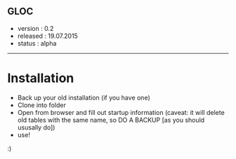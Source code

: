 ## GLOC


* version  : 0.2
* released : 19.07.2015
* status   : alpha

------------------------

# Installation

* Back up your old installation (if you have one)
* Clone into folder
* Open from browser and fill out startup information (caveat: it will delete old tables with the same name, so DO A BACKUP [as you should ususally do])
* use! 

:)
